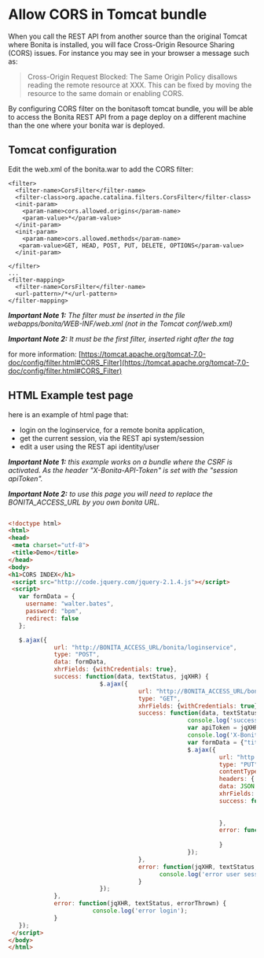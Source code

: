 # Allow CORS in Tomcat bundle

When you call the REST API from another source than the original Tomcat where Bonita is installed,
you will face Cross-Origin Resource Sharing (CORS) issues. For instance you may see in your browser a message such as:

>Cross-Origin Request Blocked: The Same Origin Policy disallows reading the remote resource at XXX.
>This can be fixed by moving the resource to the same domain or enabling CORS.

By configuring CORS filter on the bonitasoft tomcat bundle, you will be able to access the Bonita REST API from a page
 deploy on a different machine than the one where your bonita war is deployed.

## Tomcat configuration

Edit the web.xml of the bonita.war to add the CORS filter:

```code
<filter>
  <filter-name>CorsFilter</filter-name>
  <filter-class>org.apache.catalina.filters.CorsFilter</filter-class>
  <init-param>
    <param-name>cors.allowed.origins</param-name>
    <param-value>*</param-value>
  </init-param>
  <init-param>
    <param-name>cors.allowed.methods</param-name>
   <param-value>GET, HEAD, POST, PUT, DELETE, OPTIONS</param-value>
  </init-param>

</filter>
...
<filter-mapping>
  <filter-name>CorsFilter</filter-name>
  <url-pattern>/*</url-pattern>
</filter-mapping>
```
_**Important Note 1:** The filter must be inserted in the file webapps/bonita/WEB-INF/web.xml (not in the Tomcat conf/web.xml)_

_**Important Note 2:** It must be the first filter, inserted right after the </error-page> tag_

for more information:
[https://tomcat.apache.org/tomcat-7.0-doc/config/filter.html#CORS_Filter](https://tomcat.apache.org/tomcat-7.0-doc/config/filter.html#CORS_Filter)

## HTML Example test page

here is an example of html page that:
- login on the loginservice, for a remote bonita application,
- get the current session, via the REST api system/session
- edit a user using the REST api identity/user

_**Important Note 1:** this example works on a bundle where the CSRF is activated. As the header "X-Bonita-API-Token" is set with the "session apiToken"._

_**Important Note 2:** to use this page you will need to replace the BONITA_ACCESS_URL by you own bonita URL._

```html

<!doctype html>
<html>
<head>
 <meta charset="utf-8">
 <title>Demo</title>
</head>
<body>
<h1>CORS INDEX</h1>
 <script src="http://code.jquery.com/jquery-2.1.4.js"></script>
 <script>
   var formData = {
     username: "walter.bates",
     password: "bpm",
     redirect: false
   };

   $.ajax({
             url: "http://BONITA_ACCESS_URL/bonita/loginservice",
             type: "POST",
             data: formData,
             xhrFields: {withCredentials: true},
             success: function(data, textStatus, jqXHR) {
                          $.ajax({
                                     url: "http://BONITA_ACCESS_URL/bonita/API/system/session/1",
                                     type: "GET",
                                     xhrFields: {withCredentials: true},
                                     success: function(data, textStatus, jqXHR) {
                                                   console.log('success updating user info');
                                                   var apiToken = jqXHR.getResponseHeader('X-Bonita-API-Token');
                                                   console.log('X-Bonita-API-Token: ' + apiToken);
                                                   var formData = {"title":"Mr","manager_id":"0","job_title":"Chief Executive Officer","lastname":"Jobs","firstname":"Will"};
                                                   $.ajax({
                                                            url: "http://BONITA_ACCESS_URL/bonita/API/identity/user/1",
                                                            type: "PUT",
                                                            contentType: "application/json",
                                                            headers: {'X-Bonita-API-Token': apiToken},
                                                            data: JSON.stringify(formData),
                                                            xhrFields: {withCredentials: true},
                                                            success: function(data, textStatus, jqXHR) {
                                                                        console.log('success get user info');
                                                                        console.log(data);
                                                            },
                                                            error: function(jqXHR, textStatus, errorThrown) {
                                                                        console.log('error updating user info');
                                                            }
                                                   });
                                     },
                                     error: function(jqXHR, textStatus, errorThrown) {
                                           console.log('error user session');
                                     }
                          });
             },
             error: function(jqXHR, textStatus, errorThrown) {
                        console.log('error login');
             }
   });
 </script>
</body>
</html>
```

